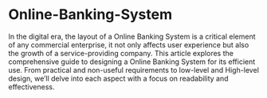 # Online-Banking-System


In the digital era, the layout of a Online Banking System is a critical element of any commercial enterprise, it not only affects user experience but also the growth of a service-providing company. This article explores the comprehensive guide to designing a Online Banking System for its efficient use. From practical and non-useful requirements to low-level and High-level design, we’ll delve into each aspect with a focus on readability and effectiveness.

